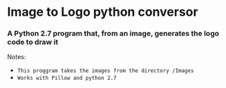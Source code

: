 # Image to Logo python conversor
### A Python 2.7 program that, from an image, generates the logo code to draw it
Notes:
* `This proggram takes the images from the directory /Images`
* `Works with Pillow and python 2.7`
